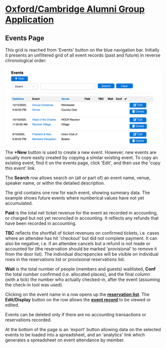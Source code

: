 # [Oxford/Cambridge Alumni Group Application](index.md)

## Events Page

This grid is reached from 'Events' button on the blue navigation bar. Initially it presents an unfiltered grid of all event records (past and future) in reverse chronological order:

![events grid](images/events.png)

The **+New** button is used to create a new event. However, new events are usually more easily created by copying a similar existing event. To copy an existing event, find it on the events page, click 'Edit', and then use the 'copy this event' link.

The **Search** row allows search on (all or part of) an event name, venue, speaker name, or within the detailed description.

The grid contains one row for each event, showing summary data. The example shows future events where numberical values have not yet accumulated.

**Paid** is the total net ticket revenue for the event as recorded in accounting, or charged but not yet reconciled in accounting. It reflects any refunds that have been recorded in accounting.

**TBC** reflects the shortfall of ticket revenues on confirmed tickets, i.e. cases where an attendee has hit 'checkout' but did not complete payment. It can also be negative, i.e. if an attendee cancels but a refund is not made or accounted for (the reservation should be marked 'provisional' to remove it from the door list). The individual discrepancies will be visible on individual rows in the reservations list or provisional reservations list.

**Wait** is the total number of people (members and guests) waitlisted, **Conf** the total number confirmed (i.e. allocated places), and the final column (with a tick) the number who actually checked-in, after the event (assuming the check-in tool was used).

Clicking on the event name in a row opens up the [**reservation list**](reservation_list.md).
The **Edit/Display** button on the row allows the [**event record**](event_record.md) to be viewed or edited.

Events can be deleted only if there are no accounting transactions or reservations recorded.

At the bottom of the page is an 'export' button allowing data on the selected events to be loaded into a spreadsheet, and an 'analytics' link which generates a spreadsheet on event attendance by member.
